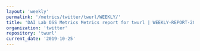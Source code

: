 ```yaml
---
layout: 'weekly'
permalink: '/metrics/twitter/twurl/WEEKLY/'
title: 'DAI Lab OSS Metrics Metrics report for twurl | WEEKLY-REPORT-2019-10-25'
organization: 'twitter'
repository: 'twurl'
current_date: '2019-10-25'
---
```

